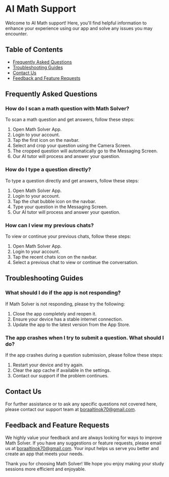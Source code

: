 # AI Math Support

Welcome to AI Math support! Here, you'll find helpful information to enhance your experience using our app and solve any issues you may encounter.

## Table of Contents
- [Frequently Asked Questions](#frequently-asked-questions)
- [Troubleshooting Guides](#troubleshooting-guides)
- [Contact Us](#contact-us)
- [Feedback and Feature Requests](#feedback-and-feature-requests)

## Frequently Asked Questions

### How do I scan a math question with Math Solver?
To scan a math question and get answers, follow these steps:
1. Open Math Solver App.
2. Login to your account.
3. Tap the first icon on the navbar.
4. Select and crop your question using the Camera Screen.
5. The cropped question will automatically go to the Messaging Screen.
6. Our AI tutor will process and answer your question.

### How do I type a question directly?
To type a question directly and get answers, follow these steps:
1. Open Math Solver App.
2. Login to your account.
3. Tap the chat bubble icon on the navbar.
4. Type your question in the Messaging Screen.
5. Our AI tutor will process and answer your question.

### How can I view my previous chats?
To view or continue your previous chats, follow these steps:
1. Open Math Solver App.
2. Login to your account.
3. Tap the recent chats icon on the navbar.
4. Select a previous chat to view or continue the conversation.

## Troubleshooting Guides

### What should I do if the app is not responding?
If Math Solver is not responding, please try the following:
1. Close the app completely and reopen it.
2. Ensure your device has a stable internet connection.
3. Update the app to the latest version from the App Store.

### The app crashes when I try to submit a question. What should I do?
If the app crashes during a question submission, please follow these steps:
1. Restart your device and try again.
2. Clear the app cache if available in the settings.
3. Contact our support if the problem continues.

## Contact Us
For further assistance or to ask any specific questions not covered here, please contact our support team at boraaltinok70@gmail.com.

## Feedback and Feature Requests

We highly value your feedback and are always looking for ways to improve Math Solver. If you have any suggestions or feature requests, please email us at boraaltinok70@gmail.com. Your input helps us serve you better and create an app that meets your needs.

Thank you for choosing Math Solver! We hope you enjoy making your study sessions more efficient and enjoyable.
